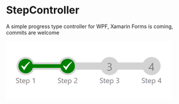 # StepController
A simple progress type controller for WPF, Xamarin Forms is coming, commits are welcome

![screenshot_stepcontroller](https://raw.githubusercontent.com/bobbydharrell/StepController/master/screenshot.png)
